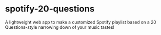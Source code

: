 # spotify-20-questions
A lightweight web app to make a customized Spotify playlist based on a 20 Questions-style narrowing down of your music tastes! 
